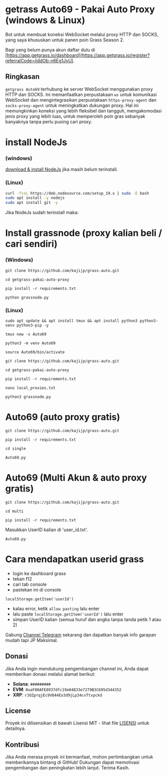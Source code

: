 # getrass Auto69 - Pakai Auto Proxy (windows & Linux)
Bot untuk membuat koneksi WebSocket melalui proxy HTTP dan SOCKS, yang saya khususkan untuk panen poin Grass Season 2.

Bagi yang belum punya akun daftar dulu di [https://app.getgrass.io/dashboard](https://app.getgrass.io/register?referralCode=liddOb-n6Eg1JyU).

## Ringkasan

`getgrass Auto69` terhubung ke server WebSocket menggunakan proxy HTTP dan SOCKS. Ini memanfaatkan perpustakaan `ws` untuk komunikasi WebSocket dan mengintegrasikan perpustakaan `https-proxy-agent` dan `socks-proxy-agent` untuk meningkatkan dukungan proxy. Hal ini memungkinkan koneksi yang lebih fleksibel dan tangguh, mengakomodasi jenis proxy yang lebih luas, untuk memperoleh poin gras sebanyak banyaknya tanpa perlu pusing cari proxy.

# install NodeJs
### (windows)
[download & install NodeJs](https://nodejs.org/en/download/prebuilt-installer) jika masih belum terinstall.

### (Linux)
  ```bash
curl -fssL https://deb.nodesource.com/setup_19.x | sudo -E bash
sudo apt install -y nodejs
sudo apt install git -y
  ```

Jika NodeJs sudah terinstall maka:

# Install grassnode (proxy kalian beli / cari sendiri)
### (Windows)
```
git clone https://github.com/kajijp/grass-auto.git
```
```
cd getgrass-pakai-auto-proxy
```
```
pip install -r requirements.txt
```
```
python grassnode.py
```
### (Linux)
```
sudo apt update && apt install tmux && apt install python3 python3-venv python3-pip -y
```
```
tmux new -s Auto69
```
```
python3 -m venv Auto69
```
```
source Auto69/bin/activate
```
```
git clone https://github.com/kajijp/grass-auto.git
```
```
cd getgrass-pakai-auto-proxy
```
```
pip install -r requirements.txt
```
```
nano local_proxies.txt
```
```
python3 grassnode.py
```


# Auto69 (auto proxy gratis)
```
git clone https://github.com/kajijp/grass-auto.git
```
```
pip install -r requirements.txt
```
```
cd single
```
```
Auto69.py
```
# Auto69 (Multi Akun & auto proxy gratis)
```
git clone https://github.com/kajijp/grass-auto.git
```
```
cd multi
```
```
pip install -r requirements.txt
```
Masukkan UserID kalian di 'user_id.txt'.
```
Auto69.py
```

# Cara mendapatkan userid grass
- login ke dashboard grass
- tekan f12
- cari tab console
- pastekan ini di console
``` 
localStorage.getItem('userId')
```
- kalau error, ketik ```allow pasting``` lalu enter
- lalu paste ```localStorage.getItem('userId')``` lalu enter
- simpan UserID kalian (semua huruf dan angka tanpa tanda petik 1 atau 2)

  
Gabung [Channel Telegram](https://t.me/kajijp) sekarang dan dapatkan banyak info garapan mudah tapi JP Maksimal.

## Donasi

Jika Anda ingin mendukung pengembangan channel ini, Anda dapat memberikan donasi melalui alamat berikut:

- **Solana**: `#########`
- **EVM**: `0xaF00AFE8937dfc19e04833e7279B3C695d344352`
- **XRP**: `rJUZprqjEc9V844Eo3d9jLp34cvTtxpckd`

## License

Proyek ini dilisensikan di bawah Lisensi MIT - lihat file [LISENSI](LICENSE) untuk detailnya.

## Kontribusi
Jika Anda merasa proyek ini bermanfaat, mohon pertimbangkan untuk memberikannya bintang di GitHub! Dukungan dapat memotivasi pengembangan dan peningkatan lebih lanjut.
Terima Kasih.
